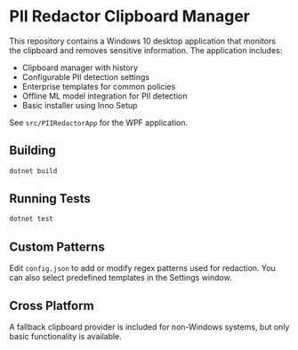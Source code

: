 # PII Redactor Clipboard Manager

This repository contains a Windows 10 desktop application that monitors the clipboard and removes sensitive information. The application includes:

- Clipboard manager with history
- Configurable PII detection settings
- Enterprise templates for common policies
- Offline ML model integration for PII detection
- Basic installer using Inno Setup

See `src/PIIRedactorApp` for the WPF application.

## Building

```bash
dotnet build
```

## Running Tests

```bash
dotnet test
```

## Custom Patterns

Edit `config.json` to add or modify regex patterns used for redaction. You can also select predefined templates in the Settings window.

## Cross Platform

A fallback clipboard provider is included for non-Windows systems, but only basic functionality is available.
